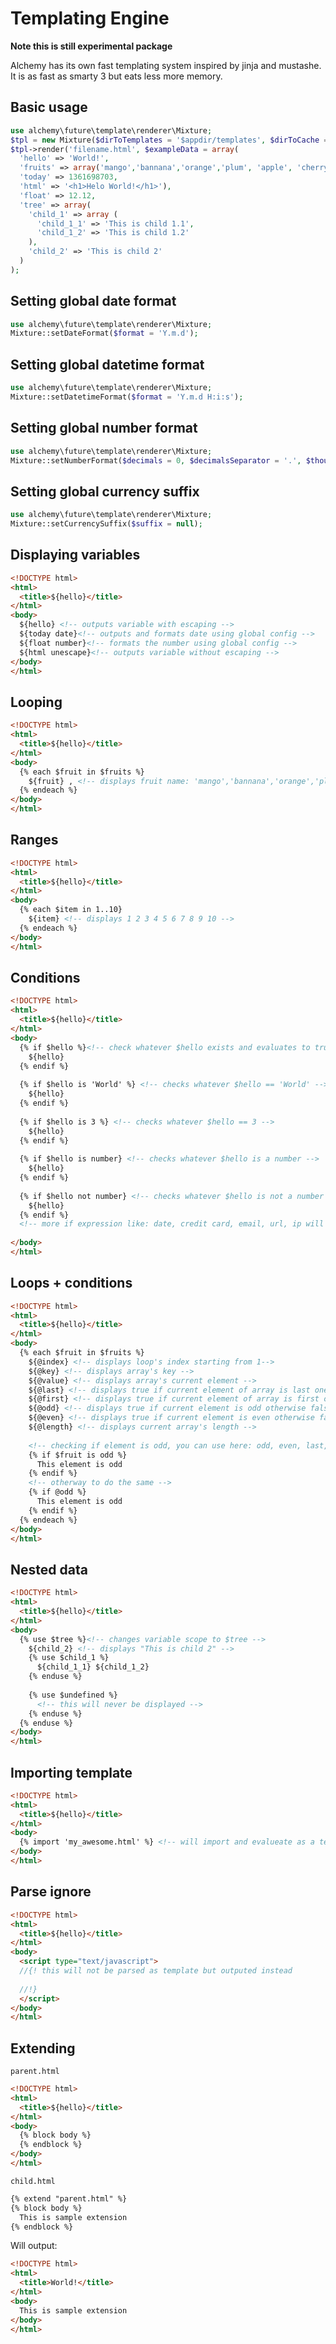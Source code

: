 Templating Engine
=====
**Note this is still experimental package**

Alchemy has its own fast templating system inspired by jinja and mustashe. 
It is as fast as smarty 3 but eats less more memory.

Basic usage
------
```php
use alchemy\future\template\renderer\Mixture;
$tpl = new Mixture($dirToTemplates = '$appdir/templates', $dirToCache = sys_get_tmp_dir());
$tpl->render('filename.html', $exampleData = array(
  'hello' => 'World!', 
  'fruits' => array('mango','bannana','orange','plum', 'apple', 'cherry'), 
  'today' => 1361698703, 
  'html' => '<h1>Helo World!</h1>'),
  'float' => 12.12,
  'tree' => array(
    'child_1' => array (
      'child_1_1' => 'This is child 1.1',
      'child_1_2' => 'This is child 1.2'
    ),
    'child_2' => 'This is child 2'
  )
);
```

Setting global date format
-----
```php
use alchemy\future\template\renderer\Mixture;
Mixture::setDateFormat($format = 'Y.m.d');
```

Setting global datetime format
-----
```php
use alchemy\future\template\renderer\Mixture;
Mixture::setDatetimeFormat($format = 'Y.m.d H:i:s');
```

Setting global number format
-----
```php
use alchemy\future\template\renderer\Mixture;
Mixture::setNumberFormat($decimals = 0, $decimalsSeparator = '.', $thousandsSeparator = ',');
```

Setting global currency suffix
----
```php
use alchemy\future\template\renderer\Mixture;
Mixture::setCurrencySuffix($suffix = null);
```

Displaying variables
--------
```html
<!DOCTYPE html>
<html>
  <title>${hello}</title>
</html>
<body>
  ${hello} <!-- outputs variable with escaping -->
  ${today date}<!-- outputs and formats date using global config -->
  ${float number}<!-- formats the number using global config -->
  ${html unescape}<!-- outputs variable without escaping -->
</body>
</html>
```

Looping
-------
```html
<!DOCTYPE html>
<html>
  <title>${hello}</title>
</html>
<body>
  {% each $fruit in $fruits %}
    ${fruit} , <!-- displays fruit name: 'mango','bannana','orange','plum', 'apple', 'cherry', -->
  {% endeach %}
</body>
</html>
```

Ranges
-------
```html
<!DOCTYPE html>
<html>
  <title>${hello}</title>
</html>
<body>
  {% each $item in 1..10}
    ${item} <!-- displays 1 2 3 4 5 6 7 8 9 10 -->
  {% endeach %}
</body>
</html>
```

Conditions
-------
```html
<!DOCTYPE html>
<html>
  <title>${hello}</title>
</html>
<body>
  {% if $hello %}<!-- check whatever $hello exists and evaluates to true -->
    ${hello}
  {% endif %}
  
  {% if $hello is 'World' %} <!-- checks whatever $hello == 'World' -->
    ${hello}
  {% endif %}
  
  {% if $hello is 3 %} <!-- checks whatever $hello == 3 -->
    ${hello}
  {% endif %}
  
  {% if $hello is number} <!-- checks whatever $hello is a number -->
    ${hello}
  {% endif %}
  
  {% if $hello not number} <!-- checks whatever $hello is not a number -->
    ${hello}
  {% endif %}
  <!-- more if expression like: date, credit card, email, url, ip will appear in futuer -->
  
</body>
</html>
```

Loops + conditions
-------
```html
<!DOCTYPE html>
<html>
  <title>${hello}</title>
</html>
<body>
  {% each $fruit in $fruits %}
    ${@index} <!-- displays loop's index starting from 1-->
    ${@key} <!-- displays array's key -->
    ${@value} <!-- displays array's current element -->
    ${@last} <!-- displays true if current element of array is last one otherwise false -->
    ${@first} <!-- displays true if current element of array is first one otherwise false -->
    ${@odd} <!-- displays true if current element is odd otherwise false -->
    ${@even} <!-- displays true if current element is even otherwise false -->
    ${@length} <!-- displays current array's length -->
    
    <!-- checking if element is odd, you can use here: odd, even, last, first -->
    {% if $fruit is odd %}
      This element is odd
    {% endif %}
    <!-- otherway to do the same -->
    {% if @odd %}
      This element is odd
    {% endif %}
  {% endeach %}
</body>
</html>
```
Nested data
-------

```html
<!DOCTYPE html>
<html>
  <title>${hello}</title>
</html>
<body>
  {% use $tree %}<!-- changes variable scope to $tree -->
    ${child_2} <!-- displays "This is child 2" -->
    {% use $child_1 %}
      ${child_1_1} ${child_1_2}
    {% enduse %}
    
    {% use $undefined %}
      <!-- this will never be displayed -->
    {% enduse %}
  {% enduse %}
</body>
</html>
```

Importing template
-------

```html
<!DOCTYPE html>
<html>
  <title>${hello}</title>
</html>
<body>
  {% import 'my_awesome.html' %} <!-- will import and evalueate as a template my_awesome.html file -->
</body>
</html>
```

Parse ignore
-------
```html
<!DOCTYPE html>
<html>
  <title>${hello}</title>
</html>
<body>
  <script type="text/javascript">
  //{! this will not be parsed as template but outputed instead
  
  //!}
  </script>
</body>
</html>
```

Extending
-------
`parent.html`
```html
<!DOCTYPE html>
<html>
  <title>${hello}</title>
</html>
<body>
  {% block body %}
  {% endblock %}
</body>
</html>
```

`child.html`
```html
{% extend "parent.html" %}
{% block body %}
  This is sample extension
{% endblock %}
```

Will output:

```html
<!DOCTYPE html>
<html>
  <title>World!</title>
</html>
<body>
  This is sample extension
</body>
</html>
```

